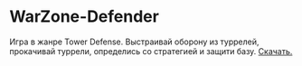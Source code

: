 # WarZone-Defender
Игра в жанре Tower Defense. Выстраивай оборону из туррелей, прокачивай туррели, определись со стратегией и защити базу. [Скачать.](https://drive.google.com/drive/folders/1je42EuLCzAkPKAyPrq0vBoubpczyVgDB?usp=sharing) 

